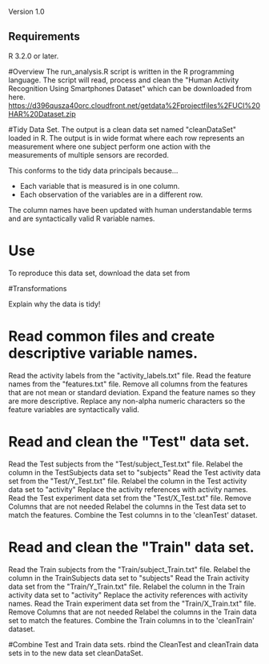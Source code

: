 
Version 1.0

## Requirements
R 3.2.0 or later.

#Overview
The run_analysis.R script is written in the R programming language. The script will read, process and clean the "Human Activity Recognition Using Smartphones Dataset" 
which can be downloaded from here. https://d396qusza40orc.cloudfront.net/getdata%2Fprojectfiles%2FUCI%20HAR%20Dataset.zip 

#Tidy Data Set.
The output is a clean data set named "cleanDataSet" loaded in R.
The output is in wide format where each row represents an measurement where one subject perform one action with the measurements of multiple sensors are recorded.

This conforms to the tidy data principals because...
* Each variable that is measured is in one column.
* Each observation of the variables are in a different row.

The column names have been updated with human understandable terms and are syntactically valid R variable names.

# Use
To reproduce this data set, download the data set from 


#Transformations

Explain why the data is tidy!


# Read common files and create descriptive variable names.
Read the activity labels from the "activity_labels.txt" file.
Read the feature names from the "features.txt" file.
Remove all columns from the features that are not mean or standard deviation.
Expand the feature names so they are more descriptive.
Replace any non-alpha numeric characters so the feature variables are syntactically valid.

# Read and clean the "Test" data set.
Read the Test subjects from the "Test/subject_Test.txt" file.
Relabel the column in the TestSubjects data set to "subjects"
Read the Test activity data set from the "Test/Y_Test.txt" file.
Relabel the column in the Test activity data set to "activity"
Replace the activity references with activity names.
Read the Test experiment data set from the "Test/X_Test.txt" file.
Remove Columns that are not needed
Relabel the columns in the Test data set to match the features.
Combine the Test columns in to the 'cleanTest' dataset.

# Read and clean the "Train" data set.
Read the Train subjects from the "Train/subject_Train.txt" file.
Relabel the column in the TrainSubjects data set to "subjects"
Read the Train activity data set from the "Train/Y_Train.txt" file.
Relabel the column in the Train activity data set to "activity"
Replace the activity references with activity names.
Read the Train experiment data set from the "Train/X_Train.txt" file.
Remove Columns that are not needed
Relabel the columns in the Train data set to match the features.
Combine the Train columns in to the 'cleanTrain' dataset.

#Combine Test and Train data sets.
rbind the CleanTest and cleanTrain data sets in to the new data set cleanDataSet.










